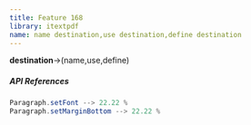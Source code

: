 ```yaml
---
title: Feature 168
library: itextpdf
name: name destination,use destination,define destination
---
```


**destination**->(name,use,define)

##### API References

```java
Paragraph.setFont --> 22.22 %
Paragraph.setMarginBottom --> 22.22 %
```

